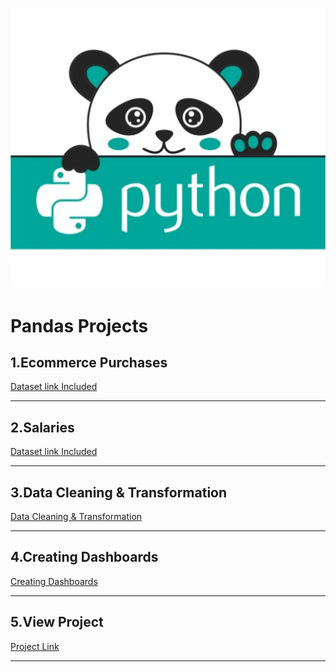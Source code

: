 # <p align="center"> ![alt text](https://github.com/Dimitrov-S-Dev-Python/Pandas_Projects/blob/master/pandas.jpg) <p>
# Pandas Projects
## 1.Ecommerce Purchases
[Dataset link Included](https://github.com/Dimitrov-S-Dev-Python/Pandas_Projects/blob/master/1.Ecommerce%20Purchases/Ecommerce_Purchases.ipynb)

---
## 2.Salaries
[Dataset link Included](https://github.com/Dimitrov-S-Dev-Python/Sales_Analysis_PBI/blob/master/2.Business%20Request%20%26%20Demand%20Overview/Business%20Demand%20Overview%20%26%20User%20Stories%20(Filled%20Out).docx)

---
## 3.Data Cleaning & Transformation
[Data Cleaning & Transformation](https://github.com/Dimitrov-S-Dev-Python/Sales_Analysis_PBI/tree/master/3.Data%20Cleaning_%26_Transformation)

---
## 4.Creating Dashboards
[Creating Dashboards](https://github.com/Dimitrov-S-Dev-Python/Sales_Analysis_PBI/tree/master/3.Data%20Cleaning_%26_Transformation)

---
## 5.View Project
[Project Link](https://app.powerbi.com/view?r=eyJrIjoiZjJmNGFlYWQtN2VlNi00OWE5LTk2OWYtNWY1ZGZjNTAwNjRhIiwidCI6ImYzODM5ZWQ3LWU3NjItNDA0MS04MmNmLWFlZDEwNTcyYjE0ZiIsImMiOjl9)

---